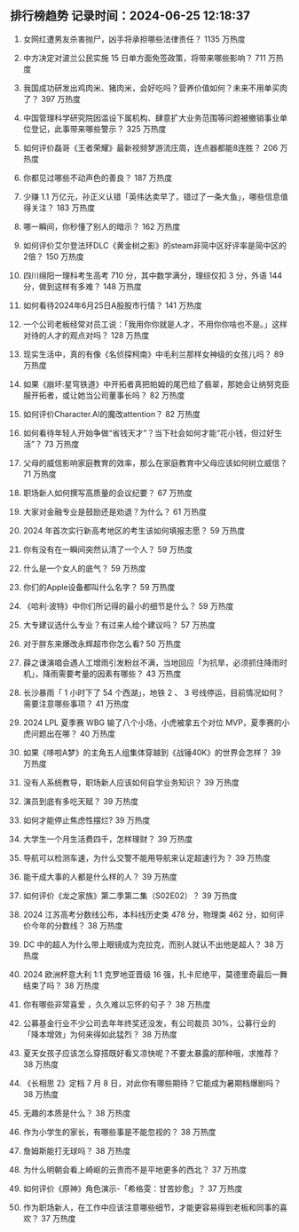
## 排行榜趋势 记录时间：2024-06-25 12:18:37
  
  1. 女网红遭男友杀害抛尸，凶手将承担哪些法律责任？ 1135 万热度
    
  2. 中方决定对波兰公民实施 15 日单方面免签政策，将带来哪些影响？ 711 万热度
    
  3. 我国成功研发出鸡肉米、猪肉米，会好吃吗？营养价值如何？未来不用单买肉了？ 397 万热度
    
  4. 中国管理科学研究院因滥设下属机构、肆意扩大业务范围等问题被撤销事业单位登记，此事带来哪些警示？ 325 万热度
    
  5. 如何评价磊哥《王者荣耀》最新视频梦游流庄周，连点器都能8连胜？ 206 万热度
    
  6. 你都见过哪些不动声色的善良？ 187 万热度
    
  7. 少赚 1.1 万亿元，孙正义认错「英伟达卖早了，错过了一条大鱼」，哪些信息值得关注？ 183 万热度
    
  8. 哪一瞬间，你秒懂了别人的暗示？ 162 万热度
    
  9. 如何评价艾尔登法环DLC《黄金树之影》的steam非简中区好评率是简中区的2倍？ 150 万热度
    
  10. 四川绵阳一理科考生高考 710 分，其中数学满分，理综仅扣 3 分，外语 144 分，做到这样有多难？ 148 万热度
    
  11. 如何看待2024年6月25日A股股市行情？ 141 万热度
    
  12. 一个公司老板经常对员工说：「我用你你就是人才，不用你你啥也不是。」这样对待的人才的观点对吗？ 128 万热度
    
  13. 现实生活中，真的有像《名侦探柯南》中毛利兰那样女神级的女孩儿吗？ 89 万热度
    
  14. 如果《崩坏:星穹铁道》中开拓者真把帕姆的尾巴给了翡翠，那她会让纳努克臣服开拓者，或让她当公司董事长吗？ 82 万热度
    
  15. 如何评价Character.AI的魔改attention？ 82 万热度
    
  16. 如何看待年轻人开始争做“省钱天才”？当下社会如何才能“花小钱，但过好生活”？ 73 万热度
    
  17. 父母的威信影响家庭教育的效率，那么在家庭教育中父母应该如何树立威信？ 71 万热度
    
  18. 职场新人如何撰写高质量的会议纪要？ 67 万热度
    
  19. 大家对金融专业是鼓励还是劝退？为什么？ 61 万热度
    
  20. 2024 年首次实行新高考地区的考生该如何填报志愿？ 59 万热度
    
  21. 你有没有在一瞬间突然认清了一个人？ 59 万热度
    
  22. 什么是一个女人的底气？ 59 万热度
    
  23. 你们的Apple设备都叫什么名字？ 59 万热度
    
  24. 《哈利·波特》中你们所记得的最小的细节是什么？ 59 万热度
    
  25. 大专建议选什么专业？有过来人给个建议吗？ 57 万热度
    
  26. 对于胖东来爆改永辉超市你怎么看? 50 万热度
    
  27. 薛之谦演唱会遇人工增雨引发粉丝不满，当地回应「为抗旱，必须抓住降雨时机」，降雨需要考量的因素有哪些？ 43 万热度
    
  28. 长沙暴雨「 1 小时下了 54 个西湖」，地铁 2 、 3 号线停运，目前情况如何？需要注意哪些事项？ 41 万热度
    
  29. 2024 LPL 夏季赛 WBG 输了八个小场，小虎被拿五个对位 MVP，夏季赛的小虎问题出在哪？ 40 万热度
    
  30. 如果《哆啦A梦》的主角五人组集体穿越到《战锤40K》的世界会怎样？ 39 万热度
    
  31. 没有人系统教导，职场新人应该如何自学业务知识？ 39 万热度
    
  32. 演员到底有多吃天赋？ 39 万热度
    
  33. 如何才能停止焦虑性摆烂? 39 万热度
    
  34. 大学生一个月生活费四千，怎样理财？ 39 万热度
    
  35. 导航可以检测车速，为什么交警不能用导航来认定超速行为？ 39 万热度
    
  36. 能干成大事的人都是什么样的人？ 39 万热度
    
  37. 如何评价《龙之家族》第二季第二集（S02E02）？ 39 万热度
    
  38. 2024 江苏高考分数线公布，本科线历史类 478 分，物理类 462 分，如何评价今年的分数线？ 38 万热度
    
  39. DC 中的超人为什么带上眼镜成为克拉克，而别人就认不出他是超人？ 38 万热度
    
  40. 2024 欧洲杯意大利 1:1 克罗地亚晋级 16 强，扎卡尼绝平，莫德里奇最后一舞结束了吗？ 38 万热度
    
  41. 你有哪些非常喜爱 ，久久难以忘怀的句子？ 38 万热度
    
  42. 公募基金行业不少公司去年年终奖还没发，有公司裁员 30%，公募行业的「降本增效」为何来得如此猛烈？ 38 万热度
    
  43. 夏天女孩子应该怎么穿搭既好看又凉快呢？不要太暴露的那种哦，求推荐？ 38 万热度
    
  44. 《长相思 2》定档 7 月 8 日，对此你有哪些期待？它能成为暑期档爆剧吗？ 38 万热度
    
  45. 无趣的本质是什么？ 38 万热度
    
  46. 作为小学生的家长，有哪些事是不能忽视的？ 38 万热度
    
  47. 詹姆斯能打无球吗？ 38 万热度
    
  48. 为什么明朝会看上崎岖的云贵而不是平地更多的西北？ 37 万热度
    
  49. 如何评价《原神》角色演示-「希格雯：甘苦妙愈」？ 37 万热度
    
  50. 作为职场新人，在工作中应该注意哪些细节，才能更容易得到老板和同事的喜欢？ 37 万热度
    